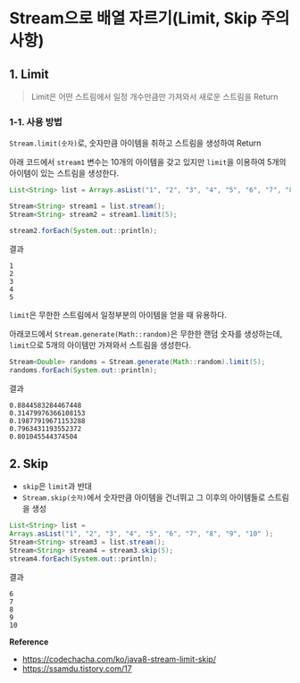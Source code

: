 # Stream으로 배열 자르기(Limit, Skip 주의사항)

## 1. Limit

> Limit은 어떤 스트림에서 일정 개수만큼만 가져와서 새로운 스트림을 Return

### 1-1. 사용 방법

`Stream.limit(숫자)`로, 숫자만큼 아이템을 취하고 스트림을 생성하여 Return

아래 코드에서 `stream1` 변수는 10개의 아이템을 갖고 있지만 `limit`을 이용하여 5개의 아이템이 있는 스트림을 생성한다.

```java
List<String> list = Arrays.asList("1", "2", "3", "4", "5", "6", "7", "8", "9", "10" );

Stream<String> stream1 = list.stream();
Stream<String> stream2 = stream1.limit(5);

stream2.forEach(System.out::println);
```

결과
```shell
1
2
3
4
5
```

`limit`은 무한한 스트림에서 일정부분의 아이템을 얻을 때 유용하다.

아래코드에서 `Stream.generate(Math::random)`은 무한한 랜덤 숫자를 생성하는데, `limit`으로 5개의 아이템만 가져와서 스트림을 생성한다.

```java
Stream<Double> randoms = Stream.generate(Math::random).limit(5);
randoms.forEach(System.out::println);
```

결과

```shell
0.8844583284467448
0.31479976366108153
0.19877919671153288
0.7963431193552372
0.801045544374504
```


## 2. Skip

- `skip`은 `limit`과 반대
- `Stream.skip(숫자)`에서 숫자만큼 아이템을 건너뛰고 그 이후의 아이템들로 스트림을 생성

```java
List<String> list =
Arrays.asList("1", "2", "3", "4", "5", "6", "7", "8", "9", "10" );
Stream<String> stream3 = list.stream();
Stream<String> stream4 = stream3.skip(5);
stream4.forEach(System.out::println);
```

결과
```shell
6
7
8
9
10
```

**Reference**

- https://codechacha.com/ko/java8-stream-limit-skip/
- https://ssamdu.tistory.com/17